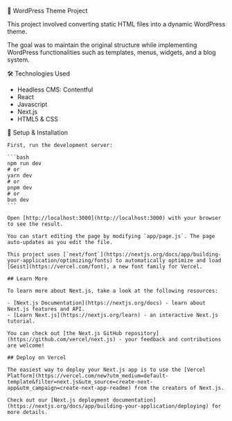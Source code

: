 📌 WordPress Theme Project

This project involved converting static HTML files into a dynamic WordPress theme. 

The goal was to maintain the original structure while implementing WordPress functionalities such as templates, menus, widgets, and a blog system.


🛠 Technologies Used

  - Headless CMS: Contentful
  - React
  - Javascript
  - Next.js
  -  HTML5 & CSS


🚀 Setup & Installation

    First, run the development server:
    
    ```bash
    npm run dev
    # or
    yarn dev
    # or
    pnpm dev
    # or
    bun dev
    ```
    
    Open [http://localhost:3000](http://localhost:3000) with your browser to see the result.
    
    You can start editing the page by modifying `app/page.js`. The page auto-updates as you edit the file.
    
    This project uses [`next/font`](https://nextjs.org/docs/app/building-your-application/optimizing/fonts) to automatically optimize and load [Geist](https://vercel.com/font), a new font family for Vercel.
    
    ## Learn More
    
    To learn more about Next.js, take a look at the following resources:
    
    - [Next.js Documentation](https://nextjs.org/docs) - learn about Next.js features and API.
    - [Learn Next.js](https://nextjs.org/learn) - an interactive Next.js tutorial.
    
    You can check out [the Next.js GitHub repository](https://github.com/vercel/next.js) - your feedback and contributions are welcome!
    
    ## Deploy on Vercel
    
    The easiest way to deploy your Next.js app is to use the [Vercel Platform](https://vercel.com/new?utm_medium=default-template&filter=next.js&utm_source=create-next-app&utm_campaign=create-next-app-readme) from the creators of Next.js.
    
    Check out our [Next.js deployment documentation](https://nextjs.org/docs/app/building-your-application/deploying) for more details.
